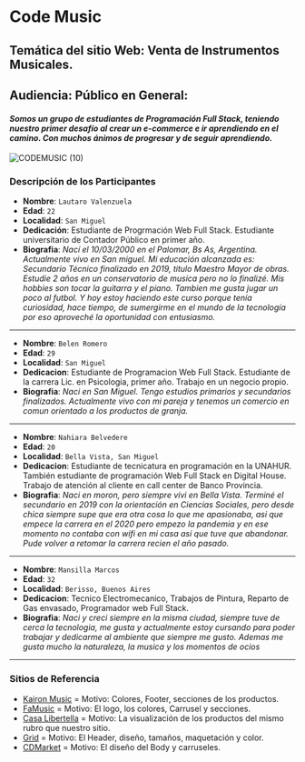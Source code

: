 # Code Music

## Temática del sitio Web: Venta de Instrumentos Musicales.
## Audiencia: Público en General:

#### *Somos un grupo de estudiantes de Programación Full Stack, teniendo nuestro primer desafío al crear un e-commerce e ir aprendiendo en el camino. Con muchos ánimos de progresar y de seguir aprendiendo.*

![CODEMUSIC (10)](https://user-images.githubusercontent.com/106128572/179086049-f4ebd33b-0047-46ec-af4b-8af44a6038f2.png)

### Descripción de los Participantes 

- **Nombre**: `Lautaro Valenzuela`
- **Edad**: `22`
- **Localidad**: `San Miguel`
- **Dedicación**: Estudiante de Progrmación Web Full Stack. Estudiante universitario de Contador Público en primer año.
- **Biografia**: *Nací el 10/03/2000 en el Palomar, Bs As, Argentina. Actualmente vivo en San miguel. Mi educación alcanzada es: Secundario Técnico finalizado en 2019, titulo Maestro Mayor de obras. Estudie 2 años en un conservatorio de musica pero no lo finalizé. Mis hobbies son tocar la guitarra y el piano. Tambien me gusta jugar un poco al futbol.
Y hoy estoy haciendo este curso porque tenía curiosidad, hace tiempo, de sumergirme en el mundo de la tecnología por eso aproveché la oportunidad con entusiasmo.*

___

- **Nombre**: `Belen Romero`
- **Edad**: `29`
- **Localidad**: `San Miguel`
- **Dedicacion**: Estudiante de Programacion Web Full Stack. Estudiante de la carrera Lic. en Psicologia, primer año. Trabajo en un negocio propio.
- **Biografia**: *Naci en San Miguel. Tengo estudios primarios y secundarios finalizados. Actualmente vivo con mi pareja y tenemos un comercio en comun orientado a los productos de granja.*

___

- **Nombre**: `Nahiara Belvedere`
- **Edad**: `20`
- **Localidad**: `Bella Vista, San Miguel`
- **Dedicacion**: Estudiante de tecnicatura en programación en la UNAHUR. También estudiante de programación Web Full Stack en Digital House. Trabajo de atención al cliente en call center de Banco Provincia.
- **Biografia**: *Naci en moron, pero siempre vivi en Bella Vista. Terminé el secundario en 2019 con la orientación en Ciencias Sociales, pero desde chica siempre supe que era otra cosa lo que me apasionaba, asi que empece la carrera en el 2020 pero empezo la pandemia y en ese momento no contaba con wifi en mi casa asi que tuve que abandonar. Pude volver a retomar la carrera recien el año pasado.*

___

- **Nombre**: `Mansilla Marcos`
- **Edad**: `32`
- **Localidad**: `Berisso, Buenos Aires`
- **Dedicacion**: Tecnico Electromecanico, Trabajos de Pintura, Reparto de Gas envasado, Programador web Full Stack.
- **Biografia**: *Naci y creci siempre en la misma ciudad, siempre tuve de cerca la tecnologia, me gusta y actualmente estoy cursando para poder trabajar y dedicarme al ambiente que siempre me gusto. Ademas me gusta mucho la naturaleza, la musica y los momentos de ocios*

___

### Sitios de Referencia

-  <a href="https://www.kaironmusic.com.ar/" target="_blank"> Kairon Music</a> = Motivo: Colores, Footer, secciones de los productos.
-  <a href="https://www.famusic.com.ar/" target="_blank"> FaMusic</a> = Motivo: El logo, los colores, Carrusel y secciones.
-  <a href="https://www.casalibertella.com/" target="_blank"> Casa Libertella</a> = Motivo: La visualización de los productos del mismo rubro que nuestro sitio.
-  <a href="https://www.grid.com.ar/" target="_blank"> Grid</a> = Motivo: El Header, diseño, tamaños, maquetación y color.
-  <a href="https://www.cdmarket.com.ar/" target="_blank"> CDMarket</a> = Motivo: El diseño del Body y carruseles.
 
















